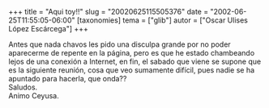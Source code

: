 +++
title = "Aqui toy!!"
slug = "20020625115505376"
date = "2002-06-25T11:55:05-06:00"
[taxonomies]
tema = ["glib"]
autor = ["Oscar Ulises López Escárcega"]
+++

Antes que nada chavos les pido una disculpa grande por no poder
aparecerme de repente en la página, pero es que he estado chambeando
lejos de una conexión a Internet, en fin, el sabado que viene se supone
que es la siguiente reunión, cosa que veo sumamente difícil, pues nadie
se ha apuntado para hacerla, que onda??  
Saludos.  
Animo Ceyusa.

